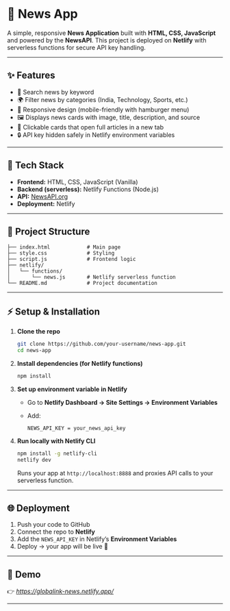 
# 📰 News App

A simple, responsive **News Application** built with **HTML, CSS, JavaScript** and powered by the **NewsAPI**.
This project is deployed on **Netlify** with serverless functions for secure API key handling.

---

## ✨ Features

* 🔎 Search news by keyword
* 🌍 Filter news by categories (India, Technology, Sports, etc.)
* 📱 Responsive design (mobile-friendly with hamburger menu)
* 🖼️ Displays news cards with image, title, description, and source
* 🔗 Clickable cards that open full articles in a new tab
* 🔒 API key hidden safely in Netlify environment variables

---

## 🚀 Tech Stack

* **Frontend:** HTML, CSS, JavaScript (Vanilla)
* **Backend (serverless):** Netlify Functions (Node.js)
* **API:** [NewsAPI.org](https://newsapi.org/)
* **Deployment:** Netlify

---

## 📂 Project Structure

```
├── index.html            # Main page
├── style.css             # Styling
├── script.js             # Frontend logic
├── netlify/
│   └── functions/
│       └── news.js       # Netlify serverless function
└── README.md             # Project documentation
```

---

## ⚡ Setup & Installation

1. **Clone the repo**

   ```bash
   git clone https://github.com/your-username/news-app.git
   cd news-app
   ```

2. **Install dependencies (for Netlify functions)**

   ```bash
   npm install
   ```

3. **Set up environment variable in Netlify**

   * Go to **Netlify Dashboard → Site Settings → Environment Variables**
   * Add:

     ```
     NEWS_API_KEY = your_news_api_key
     ```

4. **Run locally with Netlify CLI**

   ```bash
   npm install -g netlify-cli
   netlify dev
   ```

   Runs your app at `http://localhost:8888` and proxies API calls to your serverless function.

---

## 🌐 Deployment

1. Push your code to GitHub
2. Connect the repo to **Netlify**
3. Add the `NEWS_API_KEY` in Netlify’s **Environment Variables**
4. Deploy → your app will be live 🎉

---

## 📸 Demo

👉 *https://globalink-news.netlify.app/*

---
